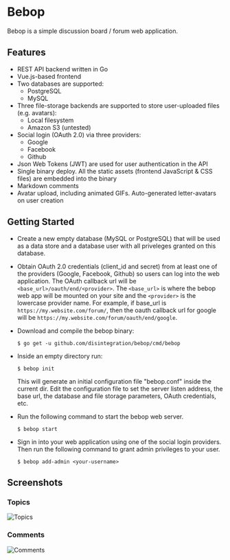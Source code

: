 # Bebop

Bebop is a simple discussion board / forum web application.

## Features

- REST API backend written in Go
- Vue.js-based frontend
- Two databases are supported: 
  - PostgreSQL
  - MySQL
- Three file-storage backends are supported to store user-uploaded files (e.g. avatars):
  - Local filesystem
  - Amazon S3 (untested)
- Social login (OAuth 2.0) via three providers:
  - Google
  - Facebook
  - Github
- Json Web Tokens (JWT) are used for user authentication in the API
- Single binary deploy. All the static assets (frontend JavaScript & CSS files) are embedded into the binary
- Markdown comments
- Avatar upload, including animated GIFs. Auto-generated letter-avatars on user creation

## Getting Started

  * Create a new empty database (MySQL оr PostgreSQL) that will be used as a data store and a database user with all priveleges granted on this database.

  * Obtain OAuth 2.0 credentials (client_id and secret) from at least one of the providers (Google, Facebook, Github) so users can log into the web application. The OAuth callback url will be `<base_url>/oauth/end/<provider>`. The `<base_url>` is where the bebop web app will be mounted on your site and the `<provider>` is the lowercase provider name. For example, if base_url is `https://my.website.com/forum/`, then the oauth callback url for google will be `https://my.website.com/forum/oauth/end/google`.
 
  * Download and compile the bebop binary:
    ```
    $ go get -u github.com/disintegration/bebop/cmd/bebop
    ```
 
  * Inside an empty directory run:
    ```
    $ bebop init
    ```
    This will generate an initial configuration file "bebop.conf" inside the current dir.
    Edit the configuration file to set the server listen address, the base url, the database and file storage parameters, OAuth credentials, etc.
 
  * Run the following command to start the bebop web server.
    ```
    $ bebop start
    ```
    
  * Sign in into your web application using one of the social login providers.
    Then run the following command to grant admin privileges to your user.

    ```
    $ bebop add-admin <your-username>
    ```

## Screenshots

### Topics

![Topics](screenshot-topics.png)

### Comments

![Comments](screenshot-comments.png)